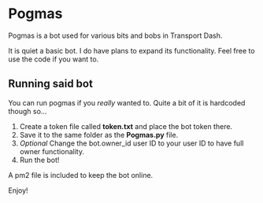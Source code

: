# Pogmas
Pogmas is a bot used for various bits and bobs in Transport Dash.

It is quiet a basic bot. I do have plans to expand its functionality. Feel free to use the code if you want to.

## Running said bot

You can run pogmas if you _really_ wanted to. Quite a bit of it is hardcoded though so...

1) Create a token file called **token.txt** and place the bot token there.
2) Save it to the same folder as the **Pogmas.py** file.
3) _Optional_ Change the bot.owner_id user ID to your user ID to have full owner functionality.
4) Run the bot!

A pm2 file is included to keep the bot online.

Enjoy!
